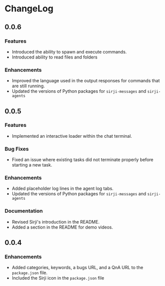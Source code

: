 # ChangeLog

## 0.0.6

### Features
- Introduced the ability to spawn and execute commands.
- Introduced ability to read files and folders

### Enhancements
- Improved the language used in the output responses for commands that are still running.
- Updated the versions of Python packages for `sirji-messages` and `sirji-agents`

## 0.0.5

### Features
- Implemented an interactive loader within the chat terminal.

### Bug Fixes
- Fixed an issue where existing tasks did not terminate properly before starting a new task.

### Enhancements
- Added placeholder log lines in the agent log tabs.
- Updated the versions of Python packages for `sirji-messages` and `sirji-agents`

### Documentation
- Revised Sirji's introduction in the README.
- Added a section in the README for demo videos.

## 0.0.4

### Enhancements
- Added categories, keywords, a bugs URL, and a QnA URL to the `package.json` file.
- Included the Sirji icon in the `package.json` file
